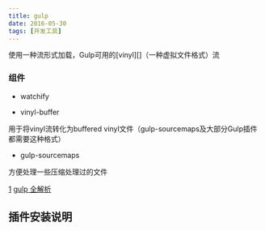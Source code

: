 ```yaml
---
title: gulp
date: 2016-05-30
tags: [开发工具]
---
```


使用一种流形式加载，Gulp可用的[vinyl][]（一种虚拟文件格式）流


### 组件

- watchify

- vinyl-buffer

用于将vinyl流转化为buffered vinyl文件（gulp-sourcemaps及大部分Gulp插件都需要这种格式）

- gulp-sourcemaps

方便处理一些压缩处理过的文件


[1](http://www.ydcss.com/archives/424)
[gulp 全解析](https://github.com/Platform-CUF/use-gulp)
## 插件安装说明